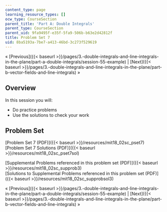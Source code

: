 ```yaml
---
content_type: page
learning_resource_types: []
ocw_type: CourseSection
parent_title: 'Part A: Double Integrals'
parent_type: CourseSection
parent_uid: 9fa9495f-e35f-5fa9-506b-b63e2d42812f
title: Problem Set 7
uid: 8ba5193a-7be7-a413-46bd-3c273f529619
---
```


« [Previous]({{< baseurl >}}/pages/3.-double-integrals-and-line-integrals-in-the-plane/part-a-double-integrals/session-55-example) | [Next]({{< baseurl >}}/pages/3.-double-integrals-and-line-integrals-in-the-plane/part-b-vector-fields-and-line-integrals) »

Overview
--------

In this session you will:

*   Do practice problems
*   Use the solutions to check your work

Problem Set
-----------

[Problem Set 7 (PDF)]({{< baseurl >}}/resources/mit18_02sc_pset7)  
[Problem Set 7 Solutions (PDF)]({{< baseurl >}}/resources/mit18_02sc_pset7sol)

[Supplemental Problems referenced in this problem set (PDF)]({{< baseurl >}}/resources/mit18_02sc_supprob3)  
[Solutions to Supplemental Problems referenced in this problem set (PDF)]({{< baseurl >}}/resources/mit18_02sc_supprobsol3)

« [Previous]({{< baseurl >}}/pages/3.-double-integrals-and-line-integrals-in-the-plane/part-a-double-integrals/session-55-example) | [Next]({{< baseurl >}}/pages/3.-double-integrals-and-line-integrals-in-the-plane/part-b-vector-fields-and-line-integrals) »